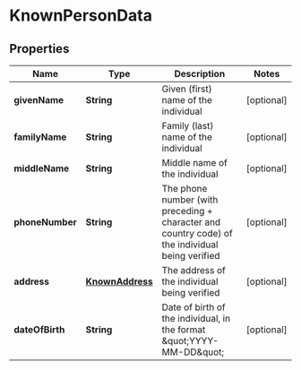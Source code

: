 

# KnownPersonData


## Properties

| Name | Type | Description | Notes |
|------------ | ------------- | ------------- | -------------|
|**givenName** | **String** | Given (first) name of the individual |  [optional] |
|**familyName** | **String** | Family (last) name of the individual |  [optional] |
|**middleName** | **String** | Middle name of the individual |  [optional] |
|**phoneNumber** | **String** | The phone number (with preceding + character and country code) of the individual being verified |  [optional] |
|**address** | [**KnownAddress**](KnownAddress.md) | The address of the individual being verified |  [optional] |
|**dateOfBirth** | **String** | Date of birth of the individual, in the format \&quot;YYYY-MM-DD\&quot; |  [optional] |



